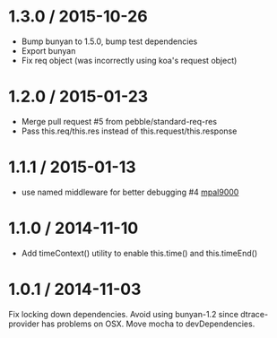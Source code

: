 
1.3.0 / 2015-10-26
==================

  * Bump bunyan to 1.5.0, bump test dependencies
  * Export bunyan
  * Fix req object (was incorrectly using koa's request object)

1.2.0 / 2015-01-23
==================

  * Merge pull request #5 from pebble/standard-req-res
  * Pass this.req/this.res instead of this.request/this.response

1.1.1 / 2015-01-13
==================

 * use named middleware for better debugging #4 [mpal9000](https://github.com/mpal9000)

1.1.0 / 2014-11-10
==================

 * Add timeContext() utility to enable this.time() and this.timeEnd()

1.0.1 / 2014-11-03
==================

Fix locking down dependencies. Avoid using bunyan-1.2 since dtrace-provider
has problems on OSX. Move mocha to devDependencies.
